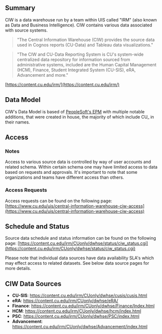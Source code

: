 
## Summary

CIW is a data warehouse run by a team within UIS called "IRM" (also known as Data and Business Intelligence). CIW contains various data associated with source systems.

> "The Central Information Warehouse (CIW) provides the source data used in Cognos reports (CU-Data) and Tableau data visualizations."

> "The CIW and CU-Data Reporting System is CU's system-wide centralized data repository for information sourced from administrative systems, included are the Human Capital Management (HCM), Finance, Student Integrated System (CU-SIS), eRA, Advancement and more."

[https://content.cu.edu/irm/](https://content.cu.edu/irm/)

## Data Model

CIW's Data Model is based of [PeopleSoft's EPM](https://docs.oracle.com/cd/E29700_01/epm91fp1/eng/psbooks/pcsw/chapter.htm?File=pcsw/htm/pcsw04.htm) with multiple notable additions, that were created in house, the majority of which include CU_ in their names.

## Access

### Notes

Access to various source data is controlled by way of user accounts and related schema. Within certain schema one may have limited access to data based on requests and approvals. It's important to note that some organizations and teams have different access than others.

### Access Requests

Access requests can be found on the following page: [https://www.cu.edu/uis/central-information-warehouse-ciw-access](https://www.cu.edu/uis/central-information-warehouse-ciw-access)

## Schedule and Status

Source data schedule and status information can be found on the following page: [https://content.cu.edu/irm/CUonly/dwhse/status/ciw_status.cgi](https://content.cu.edu/irm/CUonly/dwhse/status/ciw_status.cgi)

Please note that individual data sources have data availability SLA's which may effect access to related datasets. See below data source pages for more details.

## CIW Data Sources

- __CU-SIS__: <https://content.cu.edu/irm/CUonly/dwhse/cusis/cusis.html>
- __eRA__: <https://content.cu.edu/irm/CUonly/dwhse/eRA/>
- __Finance__: <https://content.cu.edu/irm/CUonly/dwhse/Finance/Index.html>
- __HCM__: <https://content.cu.edu/irm/CUonly/dwhse/hcm/index.html>
- __PSC__: <https://content.cu.edu/irm/CUonly/dwhse/PSC/index.html>
- __Advancement__: <https://content.cu.edu/irm/CUonly/dwhse/Advancement/index.html>
